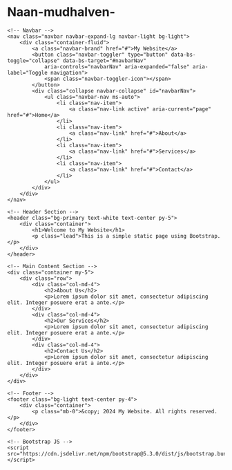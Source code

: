 # Naan-mudhalven-
<!DOCTYPE html>
<html lang="en">

<head>
    <meta charset="UTF-8">
    <meta name="viewport" content="width=device-width, initial-scale=1.0">
    <title>Simple Static Page</title>
    <!-- Bootstrap CSS -->
    <link href="https://cdn.jsdelivr.net/npm/bootstrap@5.3.0/dist/css/bootstrap.min.css" rel="stylesheet">
</head>

<body>

    <!-- Navbar -->
    <nav class="navbar navbar-expand-lg navbar-light bg-light">
        <div class="container-fluid">
            <a class="navbar-brand" href="#">My Website</a>
            <button class="navbar-toggler" type="button" data-bs-toggle="collapse" data-bs-target="#navbarNav"
                aria-controls="navbarNav" aria-expanded="false" aria-label="Toggle navigation">
                <span class="navbar-toggler-icon"></span>
            </button>
            <div class="collapse navbar-collapse" id="navbarNav">
                <ul class="navbar-nav ms-auto">
                    <li class="nav-item">
                        <a class="nav-link active" aria-current="page" href="#">Home</a>
                    </li>
                    <li class="nav-item">
                        <a class="nav-link" href="#">About</a>
                    </li>
                    <li class="nav-item">
                        <a class="nav-link" href="#">Services</a>
                    </li>
                    <li class="nav-item">
                        <a class="nav-link" href="#">Contact</a>
                    </li>
                </ul>
            </div>
        </div>
    </nav>

    <!-- Header Section -->
    <header class="bg-primary text-white text-center py-5">
        <div class="container">
            <h1>Welcome to My Website</h1>
            <p class="lead">This is a simple static page using Bootstrap.</p>
        </div>
    </header>

    <!-- Main Content Section -->
    <div class="container my-5">
        <div class="row">
            <div class="col-md-4">
                <h2>About Us</h2>
                <p>Lorem ipsum dolor sit amet, consectetur adipiscing elit. Integer posuere erat a ante.</p>
            </div>
            <div class="col-md-4">
                <h2>Our Services</h2>
                <p>Lorem ipsum dolor sit amet, consectetur adipiscing elit. Integer posuere erat a ante.</p>
            </div>
            <div class="col-md-4">
                <h2>Contact Us</h2>
                <p>Lorem ipsum dolor sit amet, consectetur adipiscing elit. Integer posuere erat a ante.</p>
            </div>
        </div>
    </div>

    <!-- Footer -->
    <footer class="bg-light text-center py-4">
        <div class="container">
            <p class="mb-0">&copy; 2024 My Website. All rights reserved.</p>
        </div>
    </footer>

    <!-- Bootstrap JS -->
    <script src="https://cdn.jsdelivr.net/npm/bootstrap@5.3.0/dist/js/bootstrap.bundle.min.js"></script>
</body>

</html>
